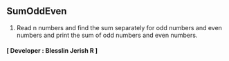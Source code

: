 ## SumOddEven
1. Read n numbers and find the sum separately for odd numbers and even numbers and print the sum of odd numbers and even numbers.
#### [ Developer : Blesslin Jerish R ]
